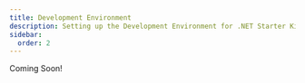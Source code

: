 ```yaml
---
title: Development Environment
description: Setting up the Development Environment for .NET Starter Kit Development!
sidebar:
  order: 2
---
```


Coming Soon!